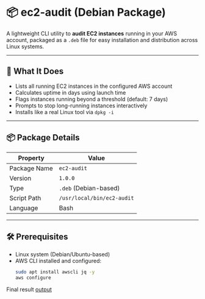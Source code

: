 # 📦 ec2-audit (Debian Package)

A lightweight CLI utility to **audit EC2 instances** running in your AWS account, packaged as a `.deb` file for easy installation and distribution across Linux systems.

---

## 🧰 What It Does

- Lists all running EC2 instances in the configured AWS account
- Calculates uptime in days using launch time
- Flags instances running beyond a threshold (default: 7 days)
- Prompts to stop long-running instances interactively
- Installs like a real Linux tool via `dpkg -i`

---

## 📦 Package Details

| Property     | Value                      |
|--------------|----------------------------|
| Package Name | `ec2-audit`                |
| Version      | `1.0.0`                    |
| Type         | `.deb` (Debian-based)      |
| Script Path  | `/usr/local/bin/ec2-audit` |
| Language     | Bash                       |

---

## 🛠️ Prerequisites

- Linux system (Debian/Ubuntu-based)
- AWS CLI installed and configured:
  ```bash
  sudo apt install awscli jq -y
  aws configure

Final result  [output](./)
